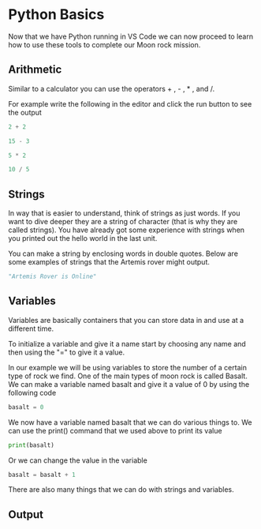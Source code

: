 # Python Basics

Now that we have Python running in VS Code we can now proceed to learn how to use these tools to complete our Moon rock mission.

## Arithmetic

Similar to a calculator you can use the operators + , - , * , and /.

For example write the following in the editor and click the run button to see the output

```python
2 + 2
```

```python
15 - 3
```

```python
5 * 2
```

```python
10 / 5
```

## Strings

In way that is easier to understand, think of strings as just words. If you want to dive deeper they are a string of character (that is why they are called strings). You have already got some experience with strings when you printed out the hello world in the last unit.

You can make a string by enclosing words in double quotes. Below are some examples of strings that the Artemis rover might output.

```python
"Artemis Rover is Online"
```

## Variables

Variables are basically containers that you can store data in and use at a different time. 

To initialize a variable and give it a name start by choosing any name and then using the "=" to give it a value.

In our example we will be using variables to store the number of a certain type of rock we find. One of the main types of moon rock is called Basalt. We can make a variable named basalt and give it a value of 0 by using the following code

```python
basalt = 0
```

We now have a variable named basalt that we can do various things to. We can use the print() command that we used above to print its value

```python
print(basalt)
```

Or we can change the value in the variable

```python
basalt = basalt + 1
```

There are also many things that we can do with strings and variables. 

## Output
